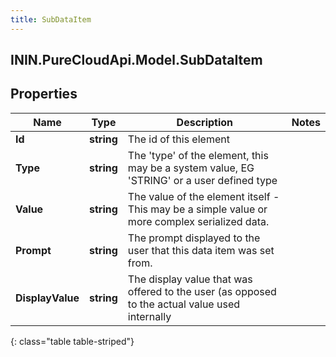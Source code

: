 ```yaml
---
title: SubDataItem
---
```

## ININ.PureCloudApi.Model.SubDataItem

## Properties

|Name | Type | Description | Notes|
|------------ | ------------- | ------------- | -------------|
| **Id** | **string** | The id of this element | |
| **Type** | **string** | The &#39;type&#39; of the element, this may be a system value, EG &#39;STRING&#39; or a user defined type | |
| **Value** | **string** | The value of the element itself - This may be a simple value or more complex serialized data. | |
| **Prompt** | **string** | The prompt displayed to the user that this data item was set from. | |
| **DisplayValue** | **string** | The display value that was offered to the user (as opposed to the actual value used internally | |
{: class="table table-striped"}


